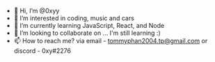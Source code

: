 - 👋 Hi, I’m @0xyy
- 👀 I’m interested in coding, music and cars
- 🌱 I’m currently learning JavaScript, React, and Node
- 💞️ I’m looking to collaborate on ... I'm still learning :)
- 📫 How to reach me? via email - tommyphan2004.tp@gmail.com or discord - 0xy#2276

<!---
0xyy/0xyy is a ✨ special ✨ repository because its `README.md` (this file) appears on your GitHub profile.
You can click the Preview link to take a look at your changes.
--->
